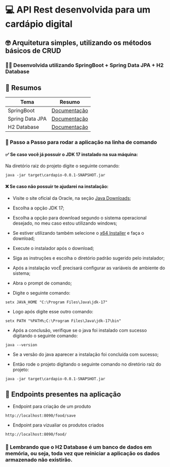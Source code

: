
# 💻 API Rest desenvolvida para um cardápio digital

## 🤓 Arquitetura simples, utilizando os métodos básicos de CRUD

### 👨‍💻 Desenvolvida utilizando SpringBoot + Spring Data JPA + H2 Database

## 📙 Resumos

| Tema | Resumo |
| ---- | ------ |
| SpringBoot | [Documentação]() |
| Spring Data JPA | [Documentação]() |
| H2 Database | [Documentação]() |

### 🔎 Passo a Passo para rodar a aplicação na linha de comando


#### ✅ Se caso você já possuir o JDK 17 instalado na sua máquina:

Na diretório raiz do projeto digite o seguinte comando:

```
java -jar target\cardapio-0.0.1-SNAPSHOT.jar
```

#### ❌ Se caso não possuir te ajudarei na instalação:

- Visite o site oficial da Oracle, na seção [Java Downloads](https://www.oracle.com/br/java/technologies/downloads/#java22);
- Escolha a opção JDK 17;
- Escolha a opção para download segundo o sistema operacional desejado, no meu caso estou utilizando windows;
- Se estiver utilizando também selecione o [x64 Installer](https://download.oracle.com/java/17/latest/jdk-17_windows-x64_bin.exe) e faça o download;
- Execute o instalador após o download;

- Siga as instruções e escolha o diretório padrão sugerido pelo instalador;

- Após a instalação vocÊ precisará configurar as variáveis de ambiente do sistema;

- Abra o prompt de comando;

- Digite o seguinte comando:
```
setx JAVA_HOME "C:\Program Files\Java\jdk-17"
```
- Logo após digite esse outro comando:
```
setx PATH "%PATH%;C:\Program Files\Java\jdk-17\bin"
```

- Após a conclusão, verifique se o java foi instalado com sucesso digitando o seguinte comando:
```
java --version
```

- Se a versão do java aparecer a instalação foi concluída com sucesso;

- Então rode o projeto digitando o seguinte comando no diretório raíz do projeto:

```
java -jar target\cardapio-0.0.1-SNAPSHOT.jar
```

## 🔎 Endpoints presentes na aplicação

- Endpoint para criação de um produto
```
http://localhost:8090/food/save
```

- Endpoint para vizualiar os produtos criados
```
http://localhost:8090/food/
```

### 👀 Lembrando que o H2 Database é um banco de dados em memória, ou seja, toda vez que reiniciar a aplicação os dados armazenado não existirão.
